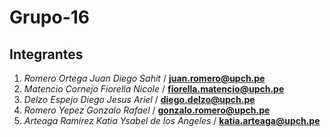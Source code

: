 # Grupo-16
##  Integrantes
1. *Romero Ortega Juan Diego Sahit* / **juan.romero@upch.pe**
2. *Matencio Cornejo Fiorella Nicole* / **fiorella.matencio@upch.pe**
3. *Delzo Espejo Diego Jesus Ariel* / **diego.delzo@upch.pe**
4. *Romero Yepez Gonzalo Rafael* / **gonzalo.romero@upch.pe**
5. *Arteaga Ramirez Katia Ysabel de los Angeles* / **katia.arteaga@upch.pe**
